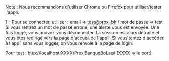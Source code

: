 Note : 
Nous recommandons d'utiliser Chrome ou Firefox pour utiliser/tester l'appli.

1 - Pour se connecter, utiliser  : email => test@proxi.bk / mot de passe => test
Si vous rentrez un mot de passe erroné, une alerte vous est envoyée. 
Une fois loggé, vous pouvez vous déconnecter. La session est alors détruite et vous êtes redirigé vers la page d'accueil de l'appli.
Si vous tentez d'accéder à l'appli sans vous logger, on vous renvoie à la page de login.


Pour test : 
http://localhost:XXXX/ProxiBanqueBoLau/ (XXXX => le port)
